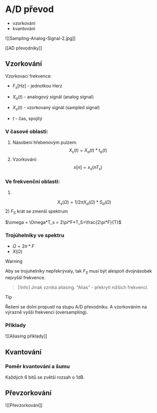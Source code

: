 # A/D převod
- vzorkování
- kvantování

![[Sampling-Analog-Signal-2.jpg]]

[[AD převodníky]]
## Vzorkování
Vzorkovací frekvence:
- $F_s [Hz]$ - jednotkou Herz

- $X_a(t)$ - analogový signál (analog signal)
- $X_s(t)$ - vzorkovaný signál (sampled signal)
- $t$ - čas, spojitý 

### V časové oblasti:
1) Násobení hřebenovým pulzem:
$$X_s(t) = X_a(t) * t_a(t)$$
2) Vzorkování:
$$x[n] = x_s(nT_s)$$

### Ve frekvenční oblasti:
1) 
$$X_s(\Omega) = 1/2\pi X_a(\Omega) * S_a(\Omega)$$
2) $F_S$ krát se zmenší spektrum

$\omega = \Omega*T_s = 2\pi*F*T_S=\frac{2\pi*F}{T}$

### Trojúhelníky ve spektru
- $\Omega = 2\pi*F$
- $X(\Omega)$

> [!warning] 
> Aby se trojuhelníky nepřekrývaly, tak $F_S$ musí být alespoň dvojnásobek nejvyšší frekvence.

> [!info] Jinak vzniká aliasing. 
> "Alias" - překrytí nižších frekvencí.

> [!tip]
> Řešení se dolní propustí na stupu A/D převodníku. A vzorkováním na výrazně vyšší frekvenci (oversampling).

### Příklady
![[Aliasing příklady]]
## Kvantování

### Poměr kvantování a šumu
Každých 6 bitů se zvětší rozsah o 1dB.

## Převzorkování
![[Převzorkování]]